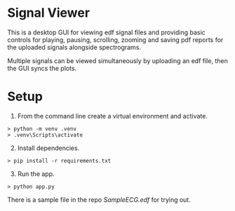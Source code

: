 # Signal Viewer
This is a desktop GUI for viewing edf signal files and providing basic controls for playing, pausing, scrolling, zooming and saving pdf reports for the uploaded signals alongside spectrograms.

Multiple signals can be viewed simultaneously by uploading an edf file, then the GUI syncs the plots.

# Setup

1. From the command line create a virtual environment and activate.
```
> python -m venv .venv
> .venv\Scripts\activate
```

2. Install dependencies.
```
> pip install -r requirements.txt
```

3. Run the app.
```
> python app.py
```

There is a sample file in the repo *SampleECG.edf* for trying out.
